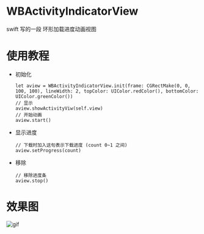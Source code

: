 # WBActivityIndicatorView
swift 写的一段 环形加载进度动画视图

使用教程
=======
  
  * 初始化
    
        let aview = WBActivityIndicatorView.init(frame: CGRectMake(0, 0, 100, 100), lineWidth: 2, topColor: UIColor.redColor(), bottomColor: UIColor.greenColor())
        // 显示
        aview.showActivityViw(self.view)
        // 开始动画
        aview.start()
  * 显示进度
   
        // 下载时加入这句表示下载进度 (count 0~1 之间)
        aview.setProgress(count)

  * 移除
  
        // 移除进度条
        aview.stop()

效果图
======
![gif](http://www.gfycat.com/DistortedCelebratedGar)
